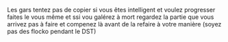 Les gars tentez pas de copier si vous êtes intelligent et voulez progresser faites le vous même et ssi vou galérez à mort regardez la partie que vous arrivez pas à faire et compenez là avant de la refaire à votre manière (soyez pas des flocko pendant le DST)

